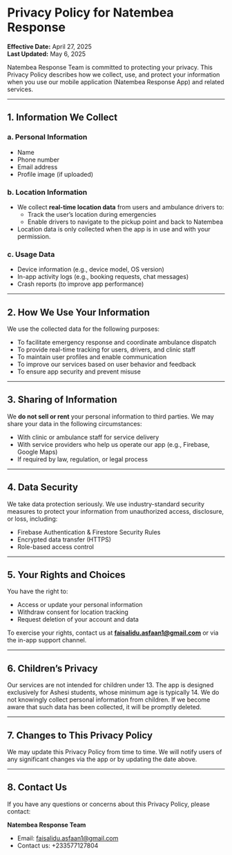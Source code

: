# Privacy Policy for Natembea Response

**Effective Date:** April 27, 2025  
**Last Updated:** May 6, 2025

Natembea Response Team is committed to protecting your privacy. This Privacy Policy describes how we collect, use, and protect your information when you use our mobile application (Natembea Response App) and related services.

---

## 1. Information We Collect

### a. Personal Information
- Name
- Phone number
- Email address
- Profile image (if uploaded)

### b. Location Information
- We collect **real-time location data** from users and ambulance drivers to:
  - Track the user’s location during emergencies
  - Enable drivers to navigate to the pickup point and back to Natembea
- Location data is only collected when the app is in use and with your permission.

### c. Usage Data
- Device information (e.g., device model, OS version)
- In-app activity logs (e.g., booking requests, chat messages)
- Crash reports (to improve app performance)

---

## 2. How We Use Your Information

We use the collected data for the following purposes:
- To facilitate emergency response and coordinate ambulance dispatch
- To provide real-time tracking for users, drivers, and clinic staff
- To maintain user profiles and enable communication
- To improve our services based on user behavior and feedback
- To ensure app security and prevent misuse

---

## 3. Sharing of Information

We **do not sell or rent** your personal information to third parties. We may share your data in the following circumstances:
- With clinic or ambulance staff for service delivery
- With service providers who help us operate our app (e.g., Firebase, Google Maps)
- If required by law, regulation, or legal process

---

## 4. Data Security

We take data protection seriously. We use industry-standard security measures to protect your information from unauthorized access, disclosure, or loss, including:
- Firebase Authentication & Firestore Security Rules
- Encrypted data transfer (HTTPS)
- Role-based access control

---

## 5. Your Rights and Choices

You have the right to:
- Access or update your personal information
- Withdraw consent for location tracking
- Request deletion of your account and data

To exercise your rights, contact us at **faisalidu.asfaan1@gmail.com** or via the in-app support channel.

---

## 6. Children’s Privacy

Our services are not intended for children under 13. The app is designed exclusively for Ashesi students, whose minimum age is typically 14. We do not knowingly collect personal information from children. If we become aware that such data has been collected, it will be promptly deleted.

---

## 7. Changes to This Privacy Policy

We may update this Privacy Policy from time to time. We will notify users of any significant changes via the app or by updating the date above.

---

## 8. Contact Us

If you have any questions or concerns about this Privacy Policy, please contact:

**Natembea Response Team**  
- Email: faisalidu.asfaan1@gmail.com 
- Contact us: +233577127804


